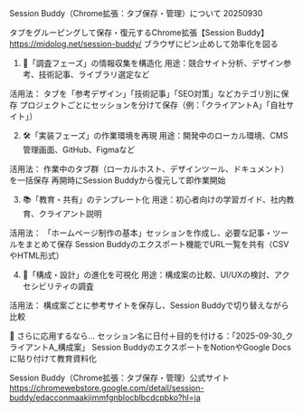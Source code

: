 Session Buddy（Chrome拡張：タブ保存・管理）について 20250930

タブをグルーピングして保存・復元するChrome拡張【Session Buddy】
https://midolog.net/session-buddy/
ブラウザにピン止めして効率化を図る

1. 🔖「調査フェーズ」の情報収集を構造化
用途：競合サイト分析、デザイン参考、技術記事、ライブラリ選定など

活用法：
タブを「参考デザイン」「技術記事」「SEO対策」などカテゴリ別に保存
プロジェクトごとにセッションを分けて保存（例：「クライアントA」「自社サイト」）

2. 🛠️「実装フェーズ」の作業環境を再現
用途：開発中のローカル環境、CMS管理画面、GitHub、Figmaなど

活用法：
作業中のタブ群（ローカルホスト、デザインツール、ドキュメント）を一括保存
再開時にSession Buddyから復元して即作業開始

3. 📚「教育・共有」のテンプレート化
用途：初心者向けの学習ガイド、社内教育、クライアント説明

活用法：
「ホームページ制作の基本」セッションを作成し、必要な記事・ツールをまとめて保存
Session Buddyのエクスポート機能でURL一覧を共有（CSVやHTML形式）

4. 🧩「構成・設計」の進化を可視化
用途：構成案の比較、UI/UXの検討、アクセシビリティの調査

活用法：
構成案ごとに参考サイトを保存し、Session Buddyで切り替えながら比較

🧭 さらに応用するなら…
セッション名に日付＋目的を付ける：「2025-09-30_クライアントA_構成案」
Session BuddyのエクスポートをNotionやGoogle Docsに貼り付けて教育資料化

Session Buddy（Chrome拡張：タブ保存・管理）公式サイト
https://chromewebstore.google.com/detail/session-buddy/edacconmaakjimmfgnblocblbcdcpbko?hl=ja
